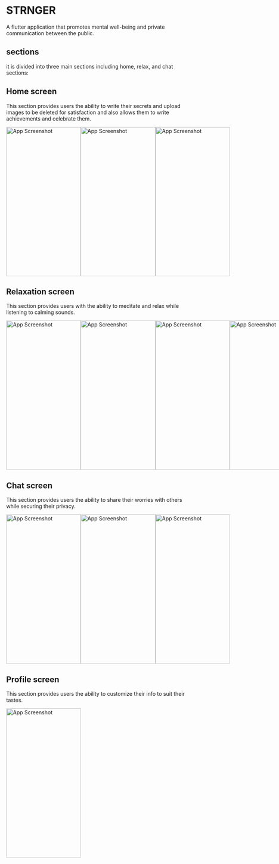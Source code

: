 # STRNGER

A flutter application that promotes mental well-being and private communication between the public.

## sections
it is divided into three main sections including home, relax, and chat sections:
## Home screen
This section provides users the ability to write their secrets and upload images to be deleted for satisfaction and also allows them to write achievements and celebrate them.
<div style="display: flex; justify-content: space-between;">
<img src="assets/home.png" alt="App Screenshot" width="200" height="400">
<img src="assets/write secrets.png" alt="App Screenshot" width="200" height="400">
  <img src="assets/select images.png" alt="App Screenshot" width="200" height="400">
</div>

## Relaxation screen
This section provides users with the ability to meditate and relax while listening to calming sounds.
<div style="display: flex; justify-content: space-between;">
<img src="assets/relax.png" alt="App Screenshot" width="200" height="400">
  <img src="assets/meditation.png" alt="App Screenshot" width="200" height="400">
<img src="assets/song list.png" alt="App Screenshot" width="200" height="400">
  <img src="assets/music play.png" alt="App Screenshot" width="200" height="400">
</div>

## Chat screen
This section provides users the ability to share their worries with others while securing their privacy.

<div style="display: flex; justify-content: space-between;">
<img src="assets/chats.png" alt="App Screenshot" width="200" height="400">
  <img src="assets/messages.png" alt="App Screenshot" width="200" height="400">
<img src="assets/options.png" alt="App Screenshot" width="200" height="400">
</div>

## Profile screen
This section provides users the ability to customize their info to suit their tastes.

<img src="assets/profile.png" alt="App Screenshot" width="200" height="400">
